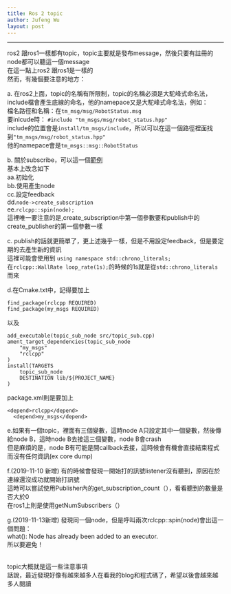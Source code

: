 ```yaml
---
title: Ros 2 topic 
author: Jufeng Wu
layout: post
---
```


----------------------
ros2 跟ros1一樣都有topic，topic主要就是發布message，然後只要有註冊的node都可以聽這一個message<br/>
在這一點上ros2 跟ros1是一樣的<br/>
然而，有幾個要注意的地方：<br/>

a. 在ros2上面，topic的名稱有所限制，topic的名稱必須是大駝峰式命名法，include檔會產生底線的命名，他的namepace又是大駝峰式命名法，例如：<br/>
檔名路徑和名稱：在``tm_msg/msg/RobotStatus.msg``<br/>
要inlcude時： ``#include "tm_msgs/msg/robot_status.hpp"``<br/>
include的位置會是``install/tm_msgs/include``，所以可以在這一個路徑裡面找到``"tm_msgs/msg/robot_status.hpp"``<br/>
他的namepace會是``tm_msgs::msg::RobotStatus``<br/>

b. 關於subscribe，可以這一個[範例](https://github.com/JuFengWu/ros2_basic_test_and_example/tree/master/topic_service_test/topic_test)<br/>
基本上改念如下<br/>
aa.初始化<br/>
bb.使用產生node<br/>
cc.設定feedback<br/>
dd.``node->create_subscription``<br/>
ee.``rclcpp::spin(node);``<br/>
這裡唯一要注意的是,create_subscription中第一個參數要和publish中的create_publisher的第一個參數一樣<br/>

c. publish的話就更簡單了，更上述幾乎一樣，但是不用設定feedback，但是要定期的去產生新的資訊<br/>
這裡可能會使用到 ``using namespace std::chrono_literals;``<br/>
在``rclcpp::WallRate loop_rate(1s);``的時候的1s就是從``std::chrono_literals``而來<br/>

d.在Cmake.txt中，記得要加上<br/>
````
find_package(rclcpp REQUIRED)
find_package(my_msgs REQUIRED)
````
以及<br/>
````
add_executable(topic_sub_node src/topic_sub.cpp)
ament_target_dependencies(topic_sub_node
	"my_msgs"
	"rclcpp"
)
install(TARGETS
	topic_sub_node
	DESTINATION lib/${PROJECT_NAME}
)
````
package.xml則是要加上<br/>
````
<depend>rclcpp</depend>
  <depend>my_msgs</depend>
````

e.如果有一個topic，裡面有三個變數，這時node A只設定其中一個變數，然後傳給node B，這時node B去接這三個變數，node B會crash<br/>
但是麻煩的是，node B有可能是開callback去接，這時候會有機會直接結束程式而沒有任何資訊(ex core dump)<br/>

f.(2019-11-10 新增) 有的時候會發現一開始打的訊號listener沒有聽到，原因在於連線還沒成功就開始打訊號<br/>
這時可以嘗試使用Publisher內的get_subscription_count（），看看聽到的數量是否大於0<br/>
在ros1上則是使用getNumSubscribers（）<br/>

g.(2019-11-13新增) 發現同一個node，但是呼叫兩次rclcpp::spin(node)會出這一個問題：<br/>
what(): Node has already been added to an executor.<br/>
所以要避免！<br/><br/>

topic大概就是這一些注意事項<br/>
話說，最近發現好像有越來越多人在看我的blog和程式碼了，希望以後會越來越多人閱讀<br/>


